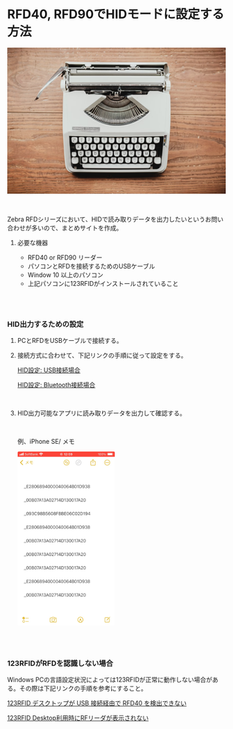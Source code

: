 # RFD40, RFD90でHIDモードに設定する方法

![1732768098333](image/README/1732768098333.png)

<br/>

Zebra RFDシリーズにおいて、HIDで読み取りデータを出力したいというお問い合わせが多いので、まとめサイトを作成。

1. 必要な機器

    - RFD40 or RFD90 リーダー
    - パソコンとRFDを接続するためのUSBケーブル
    - Window 10 以上のパソコン
    - 上記パソコンに123RFIDがインストールされていること

<br/>
<br/>


### HID出力するための設定

1. PCとRFDをUSBケーブルで接続する。

1. 接続方式に合わせて、下記リンクの手順に従って設定をする。

    [HID設定: USB接続場合](https://supportcommunity.zebra.com/s/article/000022170?language=ja)
    
    [HID設定: Bluetooth接続場合](https://supportcommunity.zebra.com/s/article/000022171?language=ja)

    <br>

1. HID出力可能なアプリに読み取りデータを出力して確認する。

    <br>
    
    例、iPhone SE/ メモ

    <img height="400" src="image/README/1732767575627.png">

<br/>
<br/>

### 123RFIDがRFDを認識しない場合

Windows PCの言語設定状況によっては123RFIDが正常に動作しない場合がある。その際は下記リンクの手順を参考にすること。

[123RFID デスクトップが USB 接続経由で RFD40 を検出できない](https://supportcommunity.zebra.com/s/article/000021468?language=ja)

[123RFID Desktop利用時にRFリーダが表示されない](https://github.com/shimauma-giken/Zebra-RFID_123RFID-Desktop-do-not-Dicover-Readers)